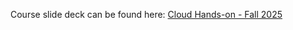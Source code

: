 Course slide deck can be found here: [Cloud Hands-on - Fall 2025](https://docs.google.com/presentation/d/1ADVc7Z9uj4nSvqT0iUDrtj_xivirYiKfgP-oCYTRx9I/edit?usp=sharing)


  
  
  
